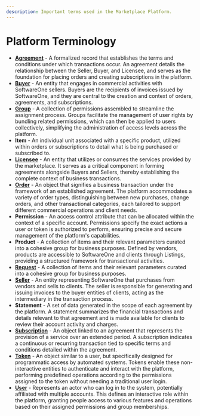```yaml
---
description: Important terms used in the Marketplace Platform.
---
```


# Platform Terminology

* [**Agreement**](../platform-modules/marketplace/agreements/) - A formalized record that establishes the terms and conditions under which transactions occur. An agreement details the relationship between the Seller, Buyer, and Licensee, and serves as the foundation for placing orders and creating subscriptions in the platform.&#x20;
* [**Buyer**](../platform-modules/settings/buyers/) - An entity that engages in commercial activities with SoftwareOne sellers. Buyers are the recipients of invoices issued by SoftwareOne, and they are central to the creation and context of orders, agreements, and subscriptions.
* [**Group**](../platform-modules/settings/groups/) - A collection of permissions assembled to streamline the assignment process. Groups facilitate the management of user rights by bundling related permissions, which can then be applied to users collectively, simplifying the administration of access levels across the platform.
* **Item** - An individual unit associated with a specific product, utilized within orders or subscriptions to detail what is being purchased or subscribed to.
* [**Licensee**](../platform-modules/settings/licensees/) - An entity that utilizes or consumes the services provided by the marketplace. It serves as a critical component in forming agreements alongside Buyers and Sellers, thereby establishing the complete context of business transactions.
* [**Order**](../platform-modules/marketplace/orders/) - An object that signifies a business transaction under the framework of an established agreement. The platform accommodates a variety of order types, distinguishing between new purchases, change orders, and other transactional categories, each tailored to support different commercial operations and client needs.
* **Permission** - An access control attribute that can be allocated within the context of a specific account. Permissions specify the exact actions a user or token is authorized to perform, ensuring precise and secure management of the platform's capabilities.
* **Product** - A collection of items and their relevant parameters curated into a cohesive group for business purposes. Defined by vendors, products are accessible to SoftwareOne and clients through Listings, providing a structured framework for transactional activities.
* [**Request**](../platform-modules/marketplace/requests/) - A collection of items and their relevant parameters curated into a cohesive group for business purposes.&#x20;
* [**Seller**](../platform-modules/settings/sellers/) - An entity representing SoftwareOne that purchases from vendors and sells to clients. The seller is responsible for generating and issuing invoices to the buyer entities of clients, acting as the intermediary in the transaction process.
* **Statement** - A set of data generated in the scope of each agreement by the platform. A statement summarizes the financial transactions and details relevant to that agreement and is made available for clients to review their account activity and charges.
* [**Subscription**](../platform-modules/marketplace/subscriptions/) - An object linked to an agreement that represents the provision of a service over an extended period. A subscription indicates a continuous or recurring transaction tied to specific terms and conditions detailed within the agreement.
* [**Token**](../platform-modules/settings/api-tokens/) - An object similar to a user, but specifically designed for programmatic access by automated systems. Tokens enable these non-interactive entities to authenticate and interact with the platform, performing predefined operations according to the permissions assigned to the token without needing a traditional user login.
* [**User**](../platform-modules/settings/users/) - Represents an actor who can log in to the system, potentially affiliated with multiple accounts.  This defines an interactive role within the platform, granting people access to various features and operations based on their assigned permissions and group memberships.
